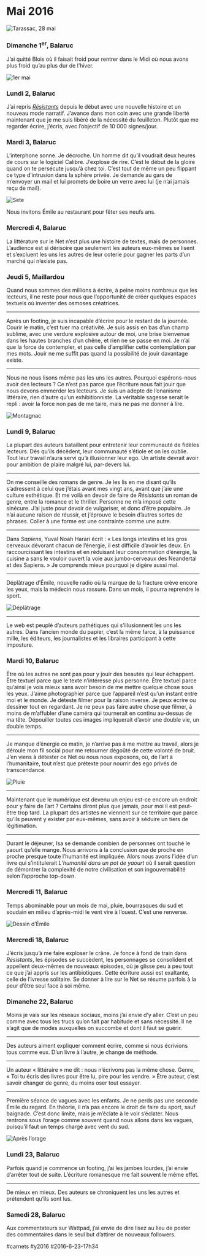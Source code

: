 # Mai 2016

![Tarassac, 28 mai](_i/tarassac.webp)

### Dimanche 1<sup>er</sup>, Balaruc

J’ai quitté Blois où il faisait froid pour rentrer dans le Midi où nous avons plus froid qu’au plus dur de l’hiver.

![1er mai](_i/1mai.webp)

### Lundi 2, Balaruc

J’ai repris *[Résistants](../../page/resistants)* depuis le début avec une nouvelle histoire et un nouveau mode narratif. J’avance dans mon coin avec une grande liberté maintenant que je me suis libéré de la nécessité du feuilleton. Plutôt que me regarder écrire, j’écris, avec l’objectif de 10 000 signes/jour.

### Mardi 3, Balaruc

L’interphone sonne. Je décroche. Un homme dit qu’il voudrait deux heures de cours sur le logiciel Calibre. J’explose de rire. C’est le début de la gloire quand on te persécute jusqu’à chez toi. C’est tout de même un peu flippant ce type d’intrusion dans la sphère privée. Je demande au gars de m’envoyer un mail et lui promets de boire un verre avec lui (je n’ai jamais reçu de mail).

![Sete](_i/sete.webp)

Nous invitons Émile au restaurant pour fêter ses neufs ans.

### Mercredi 4, Balaruc

La littérature sur le Net n’est plus une histoire de textes, mais de personnes. L’audience est si dérisoire que seulement les auteurs eux-mêmes se lisent et s’excluent les uns les autres de leur coterie pour gagner les parts d’un marché qui n’existe pas.

### Jeudi 5, Maillardou

Quand nous sommes des millions à écrire, à peine moins nombreux que les lecteurs, il ne reste pour nous que l’opportunité de créer quelques espaces textuels où inventer des osmoses créatrices.

---

Après un footing, je suis incapable d’écrire pour le restant de la journée. Courir le matin, c’est tuer ma créativité. Je suis assis en bas d’un champ sublime, avec une verdure explosive autour de moi, une brise bienvenue dans les hautes branches d’un chêne, et rien ne se passe en moi. Je n’ai que la force de contempler, et pas celle d’amplifier cette contemplation par mes mots. Jouir ne me suffit pas quand la possibilité de jouir davantage existe.

---

Nous ne nous lisons même pas les uns les autres. Pourquoi espérons-nous avoir des lecteurs ? Ce n’est pas parce que l’écriture nous fait jouir que nous devons emmerder les lecteurs. Je suis un adepte de l’onanisme littéraire, rien d’autre qu’un exhibitionniste. La véritable sagesse serait le repli : avoir la force non pas de me taire, mais ne pas me donner à lire.

![Montagnac](_i/montagnac.webp)

### Lundi 9, Balaruc

La plupart des auteurs bataillent pour entretenir leur communauté de fidèles lecteurs. Dès qu’ils décèdent, leur communauté s’étiole et on les oublie. Tout leur travail n’aura servi qu’à illusionner leur ego. Un artiste devrait avoir pour ambition de plaire malgré lui, par-devers lui.

---

On me conseille des romans de genre. Je les lis en me disant qu’ils s’adressent à celui que j’étais avant mes vingt ans, avant que j’aie une culture esthétique. Et me voilà en devoir de faire de *Résistants* un roman de genre, entre la romance et le thriller. Personne ne m’a imposé cette sinécure. J’ai juste pour devoir de vulgariser, et donc d’être populaire. Je n’ai aucune raison de réussir, et j’éprouve le besoin d’autres sortes de phrases. Coller à une forme est une contrainte comme une autre.

---

Dans *Sapiens*, Yuval Noah Harari écrit : « Les longs intestins et les gros cerveaux dévorant chacun de l’énergie, il est difficile d’avoir les deux. En raccourcissant les intestins et en réduisant leur consommation d’énergie, la cuisine a sans le vouloir ouvert la voie aux jumbo-cerveaux des Neandertal et des Sapiens. » Je comprends mieux pourquoi je digère aussi mal.

---

Déplâtrage d’Émile, nouvelle radio où la marque de la fracture crève encore les yeux, mais la médecin nous rassure. Dans un mois, il pourra reprendre le sport.

![Déplâtrage](_i/platre.webp)

---

Le web est peuplé d’auteurs pathétiques qui s’illusionnent les uns les autres. Dans l’ancien monde du papier, c’est la même farce, à la puissance mille, les éditeurs, les journalistes et les libraires participant à cette imposture.

### Mardi 10, Balaruc

Être où les autres ne sont pas pour y jouir des beautés qui leur échappent. Être textuel parce que le texte n’intéresse plus personne. Être textuel parce qu’ainsi je vois mieux sans avoir besoin de me mettre quelque chose sous les yeux. J’aime photographier parce que l’appareil n’est qu’un instant entre moi et le monde. Je déteste filmer pour la raison inverse. Je peux écrire ou dessiner tout en regardant. Je ne peux pas faire autre chose que filmer, à moins de m’affubler d’une caméra qui tournerait en continu au-dessus de ma tête. Dépouiller toutes ces images impliquerait d’avoir une double vie, un double temps.

---

Je manque d’énergie ce matin, je n’arrive pas à me mettre au travail, alors je déroule mon fil social pour me retourner dégoûté de cette volonté de bruit. J’en viens à détester ce Net où nous nous exposons, où, de l’art à l’humanitaire, tout n’est que prétexte pour nourrir des ego privés de transcendance.

![Pluie](_i/pluie1.webp)

---

Maintenant que le numérique est devenu un enjeu est-ce encore un endroit pour y faire de l’art ? Certains diront plus que jamais, pour moi il est peut-être trop tard. La plupart des artistes ne viennent sur ce territoire que parce qu’ils peuvent y exister par eux-mêmes, sans avoir à séduire un tiers de légitimation.

---

Durant le déjeuner, Isa se demande combien de personnes ont touché le yaourt qu’elle mange. Nous arrivons à la conclusion que de proche en proche presque toute l’humanité est impliquée. Alors nous avons l’idée d’un livre qui s’intitulerait *L’humanité dans un pot de yaourt* où il serait question de démontrer la complexité de notre civilisation et son ingouvernabilité selon l’approche top-down.

### Mercredi 11, Balaruc

Temps abominable pour un mois de mai, pluie, bourrasques du sud et soudain en milieu d’après-midi le vent vire à l’ouest. C’est une renverse.

![Dessin d’Émile](_i/pan.webp)

### Mercredi 18, Balaruc

J’écris jusqu’à me faire exploser le crâne. Je fonce à fond de train dans *Résistants*, les épisodes se succèdent, les personnages se consolident et appellent deux-mêmes de nouveaux épisodes, où je glisse peu à peu tout ce que j’ai appris sur les antibiotiques. Cette écriture aussi est exaltante, celle de l’ivresse solitaire. Se donner à lire sur le Net se résume parfois à la peur d’être seul face à soi même.

### Dimanche 22, Balaruc

Moins je vais sur les réseaux sociaux, moins j’ai envie d’y aller. C’est un peu comme avec tous les trucs qu’on fait par habitude et sans nécessité. Il ne s’agit que de modes auxquelles on succombe et dont il faut se guérir.

---

Des auteurs aiment expliquer comment écrire, comme si nous écrivions tous comme eux. D’un livre à l’autre, je change de méthode.

---

Un auteur « littéraire » me dit : nous n’écrivons pas la même chose. Genre, « Toi tu écris des livres pour être lu, pire pour les vendre. » Être auteur, c’est savoir changer de genre, du moins oser tout essayer.

---

Première séance de vagues avec les enfants. Je ne perds pas une seconde Émile du regard. En théorie, il n’a pas encore le droit de faire du sport, sauf baignade. C’est donc limite, mais je m’éclate à le voir s’éclater. Nous rentrons sous l’orage comme souvent quand nous allons dans les vagues, puisqu’il faut un temps chargé avec vent du sud.

![Après l’orage](_i/orage.webp)

### Lundi 23, Balaruc

Parfois quand je commence un footing, j’ai les jambes lourdes, j’ai envie d’arrêter tout de suite. L’écriture romanesque me fait souvent le même effet.

---

De mieux en mieux. Des auteurs se chroniquent les uns les autres et prétendent qu’ils sont lus.

### Samedi 28, Balaruc

Aux commentateurs sur Wattpad, j’ai envie de dire lisez au lieu de poster des commentaires dans le seul but d’attirer de nouveaux followers.

#carnets #y2016 #2016-6-23-17h34
